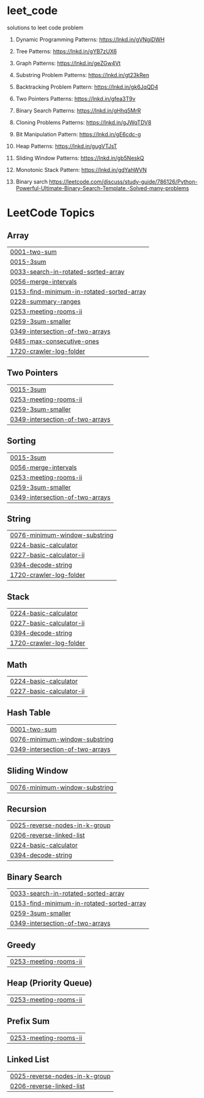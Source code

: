 # leet_code
solutions to leet code problem
1. Dynamic Programming Patterns: https://lnkd.in/gVNgiDWH

2. Tree Patterns: https://lnkd.in/gYB7zUX6

3. Graph Patterns: https://lnkd.in/geZGw4Vt

4. Substring Problem Patterns: https://lnkd.in/gt23kRen

5. Backtracking Problem Pattern: https://lnkd.in/gk6JqQD4

6. Two Pointers Patterns: https://lnkd.in/gfea3T9v

7. Binary Search Patterns: https://lnkd.in/gHhq5MrR

8. Cloning Problems Patterns: https://lnkd.in/gJWqTDV8

9. Bit Manipulation Pattern: https://lnkd.in/gE6cdc-g

10. Heap Patterns: https://lnkd.in/gugVTJsT

11. Sliding Window Patterns: https://lnkd.in/gb5NeskQ

12. Monotonic Stack Pattern: https://lnkd.in/gdYahWVN
    
13. Binary sarch https://leetcode.com/discuss/study-guide/786126/Python-Powerful-Ultimate-Binary-Search-Template.-Solved-many-problems

<!---LeetCode Topics Start-->
# LeetCode Topics
## Array
|  |
| ------- |
| [0001-two-sum](https://github.com/byte-prashant/leet_code/tree/master/0001-two-sum) |
| [0015-3sum](https://github.com/byte-prashant/leet_code/tree/master/0015-3sum) |
| [0033-search-in-rotated-sorted-array](https://github.com/byte-prashant/leet_code/tree/master/0033-search-in-rotated-sorted-array) |
| [0056-merge-intervals](https://github.com/byte-prashant/leet_code/tree/master/0056-merge-intervals) |
| [0153-find-minimum-in-rotated-sorted-array](https://github.com/byte-prashant/leet_code/tree/master/0153-find-minimum-in-rotated-sorted-array) |
| [0228-summary-ranges](https://github.com/byte-prashant/leet_code/tree/master/0228-summary-ranges) |
| [0253-meeting-rooms-ii](https://github.com/byte-prashant/leet_code/tree/master/0253-meeting-rooms-ii) |
| [0259-3sum-smaller](https://github.com/byte-prashant/leet_code/tree/master/0259-3sum-smaller) |
| [0349-intersection-of-two-arrays](https://github.com/byte-prashant/leet_code/tree/master/0349-intersection-of-two-arrays) |
| [0485-max-consecutive-ones](https://github.com/byte-prashant/leet_code/tree/master/0485-max-consecutive-ones) |
| [1720-crawler-log-folder](https://github.com/byte-prashant/leet_code/tree/master/1720-crawler-log-folder) |
## Two Pointers
|  |
| ------- |
| [0015-3sum](https://github.com/byte-prashant/leet_code/tree/master/0015-3sum) |
| [0253-meeting-rooms-ii](https://github.com/byte-prashant/leet_code/tree/master/0253-meeting-rooms-ii) |
| [0259-3sum-smaller](https://github.com/byte-prashant/leet_code/tree/master/0259-3sum-smaller) |
| [0349-intersection-of-two-arrays](https://github.com/byte-prashant/leet_code/tree/master/0349-intersection-of-two-arrays) |
## Sorting
|  |
| ------- |
| [0015-3sum](https://github.com/byte-prashant/leet_code/tree/master/0015-3sum) |
| [0056-merge-intervals](https://github.com/byte-prashant/leet_code/tree/master/0056-merge-intervals) |
| [0253-meeting-rooms-ii](https://github.com/byte-prashant/leet_code/tree/master/0253-meeting-rooms-ii) |
| [0259-3sum-smaller](https://github.com/byte-prashant/leet_code/tree/master/0259-3sum-smaller) |
| [0349-intersection-of-two-arrays](https://github.com/byte-prashant/leet_code/tree/master/0349-intersection-of-two-arrays) |
## String
|  |
| ------- |
| [0076-minimum-window-substring](https://github.com/byte-prashant/leet_code/tree/master/0076-minimum-window-substring) |
| [0224-basic-calculator](https://github.com/byte-prashant/leet_code/tree/master/0224-basic-calculator) |
| [0227-basic-calculator-ii](https://github.com/byte-prashant/leet_code/tree/master/0227-basic-calculator-ii) |
| [0394-decode-string](https://github.com/byte-prashant/leet_code/tree/master/0394-decode-string) |
| [1720-crawler-log-folder](https://github.com/byte-prashant/leet_code/tree/master/1720-crawler-log-folder) |
## Stack
|  |
| ------- |
| [0224-basic-calculator](https://github.com/byte-prashant/leet_code/tree/master/0224-basic-calculator) |
| [0227-basic-calculator-ii](https://github.com/byte-prashant/leet_code/tree/master/0227-basic-calculator-ii) |
| [0394-decode-string](https://github.com/byte-prashant/leet_code/tree/master/0394-decode-string) |
| [1720-crawler-log-folder](https://github.com/byte-prashant/leet_code/tree/master/1720-crawler-log-folder) |
## Math
|  |
| ------- |
| [0224-basic-calculator](https://github.com/byte-prashant/leet_code/tree/master/0224-basic-calculator) |
| [0227-basic-calculator-ii](https://github.com/byte-prashant/leet_code/tree/master/0227-basic-calculator-ii) |
## Hash Table
|  |
| ------- |
| [0001-two-sum](https://github.com/byte-prashant/leet_code/tree/master/0001-two-sum) |
| [0076-minimum-window-substring](https://github.com/byte-prashant/leet_code/tree/master/0076-minimum-window-substring) |
| [0349-intersection-of-two-arrays](https://github.com/byte-prashant/leet_code/tree/master/0349-intersection-of-two-arrays) |
## Sliding Window
|  |
| ------- |
| [0076-minimum-window-substring](https://github.com/byte-prashant/leet_code/tree/master/0076-minimum-window-substring) |
## Recursion
|  |
| ------- |
| [0025-reverse-nodes-in-k-group](https://github.com/byte-prashant/leet_code/tree/master/0025-reverse-nodes-in-k-group) |
| [0206-reverse-linked-list](https://github.com/byte-prashant/leet_code/tree/master/0206-reverse-linked-list) |
| [0224-basic-calculator](https://github.com/byte-prashant/leet_code/tree/master/0224-basic-calculator) |
| [0394-decode-string](https://github.com/byte-prashant/leet_code/tree/master/0394-decode-string) |
## Binary Search
|  |
| ------- |
| [0033-search-in-rotated-sorted-array](https://github.com/byte-prashant/leet_code/tree/master/0033-search-in-rotated-sorted-array) |
| [0153-find-minimum-in-rotated-sorted-array](https://github.com/byte-prashant/leet_code/tree/master/0153-find-minimum-in-rotated-sorted-array) |
| [0259-3sum-smaller](https://github.com/byte-prashant/leet_code/tree/master/0259-3sum-smaller) |
| [0349-intersection-of-two-arrays](https://github.com/byte-prashant/leet_code/tree/master/0349-intersection-of-two-arrays) |
## Greedy
|  |
| ------- |
| [0253-meeting-rooms-ii](https://github.com/byte-prashant/leet_code/tree/master/0253-meeting-rooms-ii) |
## Heap (Priority Queue)
|  |
| ------- |
| [0253-meeting-rooms-ii](https://github.com/byte-prashant/leet_code/tree/master/0253-meeting-rooms-ii) |
## Prefix Sum
|  |
| ------- |
| [0253-meeting-rooms-ii](https://github.com/byte-prashant/leet_code/tree/master/0253-meeting-rooms-ii) |
## Linked List
|  |
| ------- |
| [0025-reverse-nodes-in-k-group](https://github.com/byte-prashant/leet_code/tree/master/0025-reverse-nodes-in-k-group) |
| [0206-reverse-linked-list](https://github.com/byte-prashant/leet_code/tree/master/0206-reverse-linked-list) |
<!---LeetCode Topics End-->